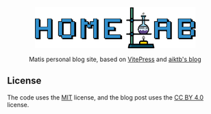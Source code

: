 <div align="center">
    <a href="https://proxmox-scripts.com"><img src="./docs/public/logo.gif" height="96"></a>
	<p>Matis personal blog site, based on <a href="https://vitepress.dev/" target="_blank">VitePress</a> and <a href="https://github.com/aiktb/Rea">aiktb's blog</a></p>
</div>

## License

The code uses the [MIT](https://github.com/Mati-l33t/Rea/blob/main/LICENSE-CODE) license, and the blog post uses the [CC BY 4.0](https://github.com/Mati-l33t/Rea/blob/main/LICENSE-POST) license.

